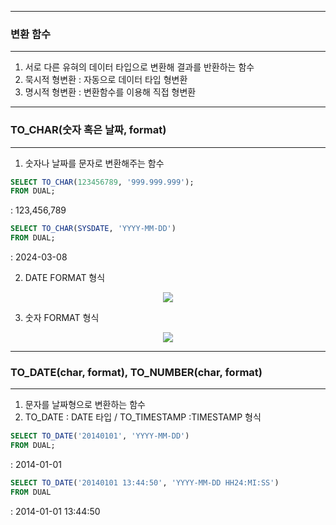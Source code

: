 -----
### 변환 함수
-----
1. 서로 다른 유혀의 데이터 타입으로 변환해 결과를 반환하는 함수
2. 묵시적 형변환 : 자동으로 데이터 타입 형변환
3. 명시적 형변환 : 변환함수를 이용해 직접 형변환

-----
### TO_CHAR(숫자 혹은 날짜, format)
-----
1. 숫자나 날짜를 문자로 변환해주는 함수

```sql
SELECT TO_CHAR(123456789, '999.999.999');
FROM DUAL;
```
: 123,456,789

```SQL
SELECT TO_CHAR(SYSDATE, 'YYYY-MM-DD')
FROM DUAL;
```
: 2024-03-08

2. DATE FORMAT 형식
<div align = "center">
<img src="https://github.com/sooyounghan/DataBase/assets/34672301/a9b91d3a-aa5b-4ed5-9342-2992720995c8">
</div>

3. 숫자 FORMAT 형식
<div align = "center">
<img src="https://github.com/sooyounghan/DataBase/assets/34672301/68293771-c820-4317-ace3-fe519b5ecd00">
</div>

-----
### TO_DATE(char, format), TO_NUMBER(char, format)
-----
1. 문자를 날짜형으로 변환하는 함수
2. TO_DATE : DATE 타입 / TO_TIMESTAMP :TIMESTAMP 형식

```sql
SELECT TO_DATE('20140101', 'YYYY-MM-DD')
FROM DUAL;
```
: 2014-01-01

```sql
SELECT TO_DATE('20140101 13:44:50', 'YYYY-MM-DD HH24:MI:SS')
FROM DUAL
```
: 2014-01-01 13:44:50
